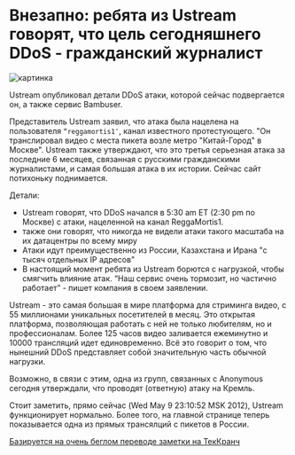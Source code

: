 # Внезапно: ребята из Ustream говорят, что цель сегодняшнего DDoS - гражданский журналист

![картинка](http://tctechcrunch2011.files.wordpress.com/2011/10/ustreamlogo.png?w=288)

Ustream опубликовал детали DDoS атаки, которой сейчас подвергается он, а также сервис Bambuser.

Представитель Ustream заявил, что атака была нацелена на пользователя `“reggamortis1″`, канал известного протестующего. "Он транслировал видео с места пикета возле метро "Китай-Город" в Москве". Ustream также утверждают, что это третья серьезная атака за последние 6 месяцев, связанная с русскими гражданскими журналистами, и самая большая атака в их истории. Сейчас сайт потихоньку поднимается.

Детали:

* Ustream говорят, что DDoS начался в 5:30 am ET (2:30 pm по Москве) с атаки, нацеленной на канал ReggaMortis1.
* также они говорят, что никогда не видели атаки такого масштаба на их датацентры по всему миру
* Атаки идут преимущественно из России, Казахстана и Ирана "с тысяч отдельных IP адресов"
* В настоящий момент ребята из Ustream борются с нагрузкой, чтобы смягчить влияние атак. “Наш сервис очень тормозит, но частично работает” - пишет компания в своем заявлении.

Ustream - это самая большая в мире платформа для стриминга видео, с 55 миллионами уникальных посетителей в месяц. Это открытая платформа, позволяющая работать с ней не только любителям, но и профессионалам. Более 125 часов видео заливается ежеминутно и 10000 трансляций идет единовременно. Всё это говорит о том, что нынешний DDoS представляет собой значительную часть обычной нагрузки.

Возможно, в связи с этим, одна из групп, связанных с Anonymous сегодня утверждали, что проводят (ответную) атаку на Кремль.

Стоит заметить, прямо сейчас (Wed May  9 23:10:52 MSK 2012), Ustream функционирует нормально. Более того, на главной странице теперь показывается одна из прямых трансялций с пикетов в России.

[Базируется на очень беглом переводе заметки на ТекКранч](http://techcrunch.com/2012/05/09/ustream-says-russian-citizen-journalist-is-the-focus-of-todays-ddos-attack/)
